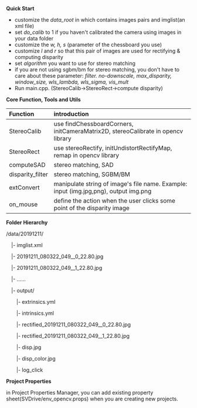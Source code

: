 **Quick Start**

- customize the *data_root* in which contains images pairs and imglist(an xml file)
- set *do_calib* to 1 if you haven't calibrated the camera using images in your data folder
- customize the *w, h, s* (parameter of the chessboard you use) 
- customize *l* and *r* so that this pair of images are used for rectifying & computing disparity
- set *algorithm* you want to use for stereo matching
- if you are not using sgbm/bm for stereo matching, you don't have to care about these parameter: *filter. no-downscale, max_disparity, window_size, wls_lambda, wls_sigma, vis_mult* 
- Run main.cpp. (StereoCalib->StereoRect->compute disparity)

**Core Function, Tools and Utils**

|Function  |introduction			|
|:-------- |:--				|
|StereoCalib|use findChessboardCorners, initCameraMatrix2D, stereoCalibrate in opencv library
|StereoRect|use stereoRectify, initUndistortRectifyMap, remap in opencv library
|computeSAD|stereo matching, SAD|
|disparity_filter|stereo matching, SGBM/BM|
|extConvert|manipulate string of image's file name. Example: input (img.jpg,png), output img.png|
|on_mouse  |define the action when the user clicks some point of the disparity image|
 

**Folder Hierarchy**

/data/20191211/
	
&emsp;|- imglist.xml

&emsp;|- 20191211_080322_049__0\_22.80.jpg

&emsp;|- 20191211_080322_049__1\_22.80.jpg

&emsp;|- ......

&emsp;|- output/



&emsp;&emsp;|- extrinsics.yml

&emsp;&emsp;|- intrinsics.yml

&emsp;&emsp;|- rectified\_20191211_080322_049__0\_22.80.jpg

&emsp;&emsp;|- rectified\_20191211_080322_049__1\_22.80.jpg

&emsp;&emsp;|- disp.jpg

&emsp;&emsp;|- disp_color.jpg

&emsp;&emsp;|- log_click

**Project Properties**

in Project Properties Manager, you can add existing property sheet(SVDrive/env_opencv.props) when you are creating new projects.
